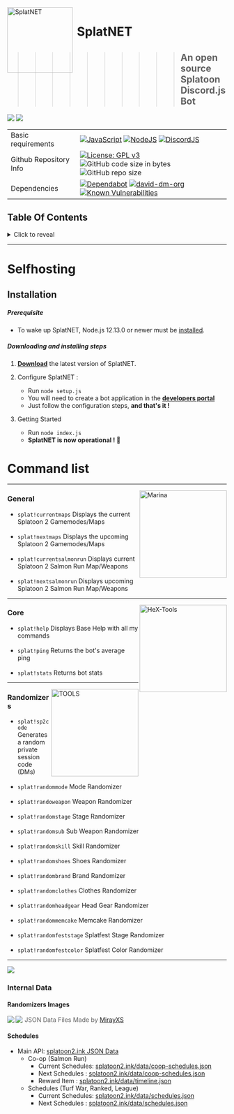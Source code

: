 <img width="150" align="left" style="float: left; margin: 0 10px 0 0;" alt="SplatNET" src="https://mirayxs.github.io/SplatNET/assets/images/SP2chatlog/OctMessageLog06_00.png">

# SplatNET 
>>>>>>>>>> ## An open source Splatoon Discord.js Bot

<img src="https://img.shields.io/badge/Latest%20Version-v5.2.0-7289da?style=for-the-badge"> <a href="https://mirayxs.github.io/SplatNET"><img src="https://img.shields.io/badge/SplatNET-Website-7289da?style=for-the-badge"></a>
    
|  |  | 
| - | - |
| Basic requirements| [![JavaScript](https://img.shields.io/badge/language-javascript-F7DF1E.svg?logo=JavaScript)](https://www.javascript.com) [![NodeJS](https://img.shields.io/badge/Node.js-12.13.0-339933.svg?logo=Node.js)](https://nodejs.org) [![DiscordJS](https://img.shields.io/badge/Discord.js-v12.2.0-7289DA.svg?logo=Discord)](https://discord.js.org) |
| Github Repository Info |[![License: GPL v3](https://img.shields.io/badge/License-GPLv3-blue.svg?logo=github)](https://www.gnu.org/licenses/gpl-3.0) ![GitHub code size in bytes](https://img.shields.io/github/languages/code-size/MirayXS/SplatNET.svg?logo=Github&style=popout&logoColor=white) ![GitHub repo size](https://img.shields.io/github/repo-size/MirayXS/SplatNET?logo=github) |
| Dependencies | [![Dependabot](https://api.dependabot.com/badges/status?host=github&repo=MirayXS/SplatNET)](https://dependabot.com)  [![david-dm-org](https://img.shields.io/david/Asgarrrrr/Luna?color=4F36EC&style=flat-square)](https://david-dm.org/MirayXS/SplatNET) [![Known Vulnerabilities](https://snyk.io/test/github/MirayXS/SplatNET/badge.svg?targetFile=package.json)](https://snyk.io/test/github/MirayXS/SplatNET?targetFile=package.json) |

## Table Of Contents
<details>
<summary>Click to reveal</summary>

<br>

- [Selfhosting](#selfhosting)
  - [Installation](#installation)
    - [Prerequisite](#prerequisite)
    - [Downloading and installing steps](#downloading-and-installing-steps)
- [Command list](#command-list)
  - [General](#general)
  - [Core](#core)
  - [Randomizers](#randomizers)
- [Internal Data](#internal-data)
  - [Randomizers Images](#randomizers-images)
      - SplatHeX
      - MirayAPI
- [Schedules](#schedules)
  - Main API
      - Co-op (Salmon Run)
        - Current Schedules
        - Next Schedules
        - Reward Item
      - Schedules (Turf War, Ranked, League)
        - Current Schedules
        - Next Schedules
</details>

<hr>

# Selfhosting  

## Installation

##### Prerequisite

-   To wake up SplatNET, Node.js 12.13.0 or newer must be [installed](https://nodejs.org/en/download/).

##### Downloading and installing steps

1.  **[Download](https://github.com/MirayXS/SplatNET/archive/master.zip)** the latest version of SplatNET.

2.  Configure SplatNET :
    -   Run `node setup.js`
    -   You will need to create a bot application in the **[developers portal](https://discordapp.com/developers/applications/me)**
    -   Just follow the configuration steps, **and that's it !**

3.  Getting Started
    -   Run `node index.js`
    -   **SplatNET is now operational ! 🎉**
    
# Command list

<hr>

<p>
  <img src="https://mirayxs.github.io/SplatNET/assets/images/SP2icons/S2_Icon_Marina.png" height="200" title="Marina" align="right">
</p>

### General
* `splat!currentmaps` Displays the current Splatoon 2 Gamemodes/Maps <br><br>
* `splat!nextmaps` Displays the upcoming Splatoon 2 Gamemodes/Maps <br><br>
* `splat!currentsalmonrun` Displays current Splatoon 2 Salmon Run Map/Weapons <br><br>
* `splat!nextsalmonrun` Displays upcoming Splatoon 2 Salmon Run Map/Weapons

<hr>

<p>
  <img src="https://mirayxs.github.io/SplatHeX/splathex/splathex2logo.png" height="200" title="HeX-Tools" align="right">
</p>

### Core
* `splat!help` Displays Base Help with all my commands <br><br>
* `splat!ping` Returns the bot's average ping <br><br>
* `splat!stats` Returns bot stats

<hr>

<p>
  <img src="https://mirayxs.github.io/SplatHeX/splatools/splatools.png" height="200" title="TOOLS" align="right">
</p>

### Randomizers
* `splat!sp2code` Generates a random private session code (DMs) <br><br>
* `splat!randommode` Mode Randomizer <br><br>
* `splat!randoweapon` Weapon Randomizer <br><br>
* `splat!randomstage` Stage Randomizer <br><br>
* `splat!randomsub` Sub Weapon Randomizer <br><br>
* `splat!randomskill` Skill Randomizer <br><br>
* `splat!randomshoes` Shoes Randomizer <br><br>
* `splat!randombrand` Brand Randomizer <br><br>
* `splat!randomclothes` Clothes Randomizer <br><br>
* `splat!randomheadgear` Head Gear Randomizer <br><br>
* `splat!randommemcake` Memcake Randomizer <br><br>
* `splat!randomfeststage` Splatfest Stage Randomizer <br><br>
* `splat!randomfestcolor` Splatfest Color Randomizer

<hr>

<img src="https://mirayxs.github.io/SplatNET/assets/images/SP2chatlog/OctMessageLog10_00.png" align="center">

### Internal Data
#### Randomizers Images
<a href="https://github.com/MirayXS/SplatHeX">
  <img align="left" src="https://github-readme-stats.vercel.app/api/pin/?username=MirayXS&repo=SplatHeX" />
</a>
<a href="https://github.com/MirayXS/MirayAPI/tree/master/sp2">
  <img align="left" src="https://github-readme-stats.vercel.app/api/pin/?username=MirayXS&repo=MirayAPI" />
</a>

> JSON Data Files Made by [MirayXS](https://github.com/MirayXS)

#### Schedules
- Main API: [splatoon2.ink JSON Data](https://splatoon2.ink)
  - Co-op (Salmon Run)
    - Current Schedules: [splatoon2.ink/data/coop-schedules.json](https://splatoon2.ink/data/coop-schedules.json)
    - Next Schedules   : [splatoon2.ink/data/coop-schedules.json](https://splatoon2.ink/data/coop-schedules.json)
    - Reward Item      : [splatoon2.ink/data/timeline.json](https://splatoon2.ink/data/timeline.json)
  - Schedules (Turf War, Ranked, League)
    - Current Schedules: [splatoon2.ink/data/schedules.json](https://splatoon2.ink/data/schedules.json)
    - Next Schedules   : [splatoon2.ink/data/schedules.json](https://splatoon2.ink/data/schedules.json)


